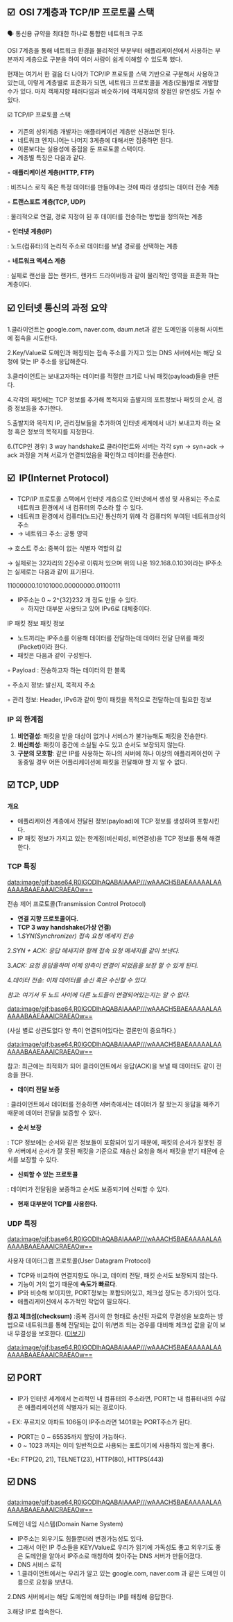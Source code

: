 ## ☑️  **OSI 7계층과 TCP/IP 프로토콜 스택**


<aside>
🗣 통신용 규약을 최대한 하나로 통합한 네트워크 구조

</aside>

OSI 7계층을 통해 네트워크 환경을 물리적인 부분부터 애플리케이션에서 사용하는 부분까지 계층으로 구분을 하여 여러 사람이 쉽게 이해할 수 있도록 했다.

현재는 여기서 한 걸음 더 나아가 TCP/IP 프로토콜 스택 기반으로 구분해서 사용하고 있는데, 이렇게 계층별로 표준화가 되면,  네트워크 프로토콜을 계층(모듈)별로 개발할 수가 있다. 마치 객체지향 패러다임과 비슷하기에 객체지향의 장점인 유연성도 가질 수 있다.

☑️ TCP/IP 프로토콜 스택
- 기존의 상위계층 개발자는 애플리케이션 계층만 신경쓰면 된다.
- 네트워크 엔지니어는 나머지 3계층에 대해서만 집중하면 된다.
- 이론보다는 실용성에 중점을 둔 프로토콜 스택이다.
- 계층별 특징은 다음과 같다.

◦ **애플리케이션 계층(HTTP, FTP)**

: 비즈니스 로직 혹은 특정 데이터를 만들어내는 것에 따라 생성되는 데이터 전송 계층

◦ **트랜스포트 계층(TCP, UDP)**

: 물리적으로 연결, 경로 지정이 된 후 데이터를 전송하는 방법을 정의하는 계층

◦ **인터넷 계층(IP)**

: 노드(컴퓨터)의 논리적 주소로 데이터를 보낼 경로를 선택하는 계층

◦ **네트워크 액세스 계층**

: 실제로 랜선을 꼽는 랜카드, 랜카드 드라이버등과 같이 물리적인 영역을 표준화 하는 계층이다.

## ☑️ **인터넷 통신의 과정 요약**

1.클라이언트는 google.com, naver.com, daum.net과 같은 도메인을 이용해 사이트에 접속을 시도한다.

2.Key/Value로 도메인과 매칭되는 접속 주소를 가지고 있는 DNS 서버에서는 해당 요청에 맞는 IP 주소를 응답해준다.

3.클라이언트는 보내고자하는 데이터를 적절한 크기로 나눠 패킷(payload)들을 만든다.

4.각각의 패킷에는 TCP 정보를 추가해 목적지와 출발지의 포트정보나 패킷의 순서, 검증 정보등을 추가한다.

5.출발지와 목적지 IP, 관리정보들을 추가하여 인터넷 세계에서 내가 보내고자 하는 요청 혹은 정보의 목적지를 지정한다.

6.(TCP인 경우) 3 way handshake로 클라이언트와 서버는 각각 syn → syn+ack → ack 과정을 거쳐 서로가 연결되었음을 확인하고 데이터를 전송한다.

## ☑️  **IP(Internet Protocol)**

- TCP/IP 프로토콜 스택에서 인터넷 계층으로 인터넷에서 생성 및 사용되는 주소로 네트워크 환경에서 내 컴퓨터의 주소라 할 수 있다.
- 네트워크 환경에서 컴퓨터(노드)간 통신하기 위해 각 컴퓨터의 부여된 네트워크상의 주소
- → 네트워크 주소: 공통 영역

→ 호스트 주소: 중복이 없는 식별자 역할의 값

→ 실제로는 32자리의 2진수로 이뤄저 있으며 위의 나온 192.168.0.103이라는 IP주소는 실제로는 다음과 같이 표기된다.

11000000.10101000.00000000.01100111

- IP주소는 0 ~ 2^{32}232 개 정도 만들 수 있다.
    - 하지만 대부분 사용돠고 있어 IPv6로 대체중이다.

IP 패킷 정보
패킷 정보

- 노드끼리는 IP주소를 이용해 데이터를 전달하는데 데이터 전달 단위를 패킷(Packet)이라 한다.
- 패킷은 다음과 같이 구성된다.

◦ Payload : 전송하고자 하는 데이터의 한 블록

◦ 주소지 정보: 발신지, 목적지 주소

◦ 관리 정보: Header, IPv6과 같이 망이 패킷을 목적으로 전달하는데 필요한 정보

### ****IP 의 한계점****

1. **비연결성**: 패킷을 받을 대상이 없거나 서비스가 불가능해도 패킷을 전송한다.
2. **비신뢰성**: 패킷이 중간에 소실될 수도 있고 순서도 보장되지 않는다.
3. **구분의 모호함**: 같은 IP를 사용하는 하나의 서버에 하나 이상의 애플리케이션이 구동중일 경우 어뜬 어플리케이션에 패킷을 전달해야 할 지 알 수 없다.

## ☑️ **TCP, UDP**

****개요****

- 애플리케이션 계층에서 전달된 정보(payload)에 TCP 정보를 생성하여 포함시킨다.
- IP 패킷 정보가 가지고 있는 한계점(비신뢰성, 비연결성)을 TCP 정보를 통해 해결한다.

### ****TCP 특징****

[data:image/gif;base64,R0lGODlhAQABAIAAAP///wAAACH5BAEAAAAALAAAAAABAAEAAAICRAEAOw==](data:image/gif;base64,R0lGODlhAQABAIAAAP///wAAACH5BAEAAAAALAAAAAABAAEAAAICRAEAOw==)

전송 제어 프로토콜(Transmission Control Protocol)

- **연결 지향 프로토콜이다.**
- **TCP 3 way handshake(가상 연결)**
- 1.*SYN(Synchronizer) 접속 요청 메세지 전송*

2.*SYN + ACK: 응답 메세지와 함께 접속 요청 메세지를 같이 보낸다.*

3.*ACK: 요청 응답을하며 이제 양측이 연결이 되었음을 보장 할 수 있게 된다.*

4.*데이터 전송: 이제 데이터를 송신 혹은 수신할 수 있다.*

*참고: 여기서 두 노드 사이에 다른 노드들이 연결되어있는지는 알 수 없다.*

[data:image/gif;base64,R0lGODlhAQABAIAAAP///wAAACH5BAEAAAAALAAAAAABAAEAAAICRAEAOw==](data:image/gif;base64,R0lGODlhAQABAIAAAP///wAAACH5BAEAAAAALAAAAAABAAEAAAICRAEAOw==)

(사실 별로 상관도없다 양 측이 연결되어있다는 결론만이 중요하다.)

[data:image/gif;base64,R0lGODlhAQABAIAAAP///wAAACH5BAEAAAAALAAAAAABAAEAAAICRAEAOw==](data:image/gif;base64,R0lGODlhAQABAIAAAP///wAAACH5BAEAAAAALAAAAAABAAEAAAICRAEAOw==)

참고: 최근에는 최적화가 되어 클라이언트에서 응답(ACK)을 보낼 때 데이터도 같이 전송을 한다.

- **데이터 전달 보증**

: 클라이언트에서 데이터를 전송하면 서버측에서는 데이터가 잘 왔는지 응답을 해주기 때문에 데이터 전달을 보증할 수 있다.

- **순서 보장**

: TCP 정보에는 순서와 같은 정보들이 포함되어 있기 때문에,  패킷의 순서가 잘못된 경우 서버에서 순서가 잘 못된 패킷을 기준으로 재송신 요청을 해서 패킷을 받기 때문에 순서를 보장할 수 있다.

- **신뢰할 수 있는 프로토콜**

: 데이터가 전달됨을 보증하고 순서도 보증되기에 신뢰할 수 있다.

- **현재 대부분이 TCP를 사용한다.**

### ****UDP 특징****

[data:image/gif;base64,R0lGODlhAQABAIAAAP///wAAACH5BAEAAAAALAAAAAABAAEAAAICRAEAOw==](data:image/gif;base64,R0lGODlhAQABAIAAAP///wAAACH5BAEAAAAALAAAAAABAAEAAAICRAEAOw==)

사용자 데이터그램 프로토콜(User Datagram Protocol)

- TCP와 비교하여 연결지향도 아니고, 데이터 전달, 패킷 순서도 보장되지 않는다.
- 기능이 거의 없기 때문에 **속도가 빠르다**.
- IP와 비슷해 보이지만, PORT정보는 포함되어있고, 체크섬 정도는 추가되어 있다.
- 애플리케이션에서 추가적인 작업이 필요하다.

****참고 
체크섬(checksum)**** :중복 검사의 한 형태로 송신된 자료의 무결성을 보호하는 방법으로 네트워크를 통해 전달되는 값이 위/변조 되는 경우를 대비해 체크섬 값을 같이 보내 무결성을 보호한다. ([더보기](https://ko.wikipedia.org/wiki/%EC%B2%B4%ED%81%AC%EC%84%AC))

[data:image/gif;base64,R0lGODlhAQABAIAAAP///wAAACH5BAEAAAAALAAAAAABAAEAAAICRAEAOw==](data:image/gif;base64,R0lGODlhAQABAIAAAP///wAAACH5BAEAAAAALAAAAAABAAEAAAICRAEAOw==)

## ☑️ **PORT**

- IP가 인터넷 세계에서 논리적인 내 컴퓨터의 주소라면, PORT는 내 컴퓨터내의 수많은 애플리케이션의 식별자가 되는 경로이다.

◦ EX: 푸르지오 아파트 106동이 IP주소라면 1401호는 PORT주소가 된다.

- PORT는 0 ~ 65535까지 할당이 가능하다.
- 0 ~ 1023 까지는 이미 일반적으로 사용되는 포트이기에 사용하지 않는게 좋다.

◦Ex: FTP(20, 21), TELNET(23), HTTP(80), HTTPS(443)

## ☑️ **DNS**

[data:image/gif;base64,R0lGODlhAQABAIAAAP///wAAACH5BAEAAAAALAAAAAABAAEAAAICRAEAOw==](data:image/gif;base64,R0lGODlhAQABAIAAAP///wAAACH5BAEAAAAALAAAAAABAAEAAAICRAEAOw==)

도메인 네임 시스템(Domain Name System)

- IP주소는 외우기도 힘들뿐더러 변경가능성도 있다.
- 그래서 이런 IP 주소들을 KEY/Value로 우리가 읽기에 가독성도 좋고 외우기도 좋은 도메인을 알아서 IP주소로 매칭하여 찾아주는 DNS 서버가 만들어졌다.
- DNS 서비스 로직
- 1.클라이언트에서는 우리가 알고 있는 google.com, naver.com 과 같은 도메인 이름으로 요청을 보낸다.

2.DNS 서버에서는 해당 도메인에 해당하는 IP를 매칭해 응답한다.

3.해당 IP로 접속한다.
